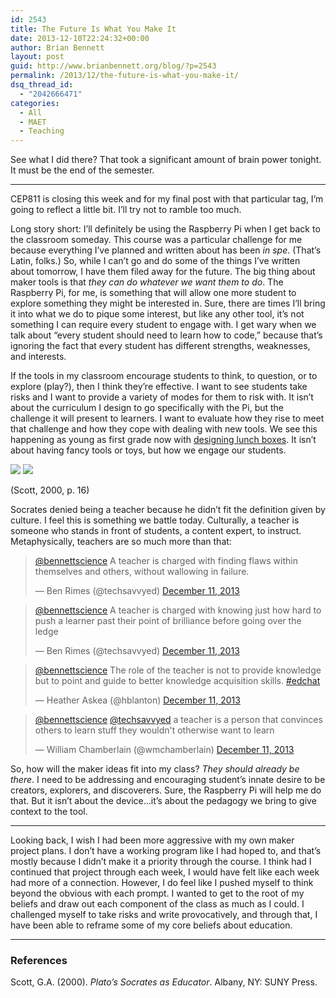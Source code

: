 ```yaml
---
id: 2543
title: The Future Is What You Make It
date: 2013-12-10T22:24:32+00:00
author: Brian Bennett
layout: post
guid: http://www.brianbennett.org/blog/?p=2543
permalink: /2013/12/the-future-is-what-you-make-it/
dsq_thread_id:
  - "2042666471"
categories:
  - All
  - MAET
  - Teaching
---
```

See what I did there? That took a significant amount of brain power tonight. It must be the end of the semester.

* * *

CEP811 is closing this week and for my final post with that particular tag, I&#8217;m going to reflect a little bit. I&#8217;ll try not to ramble too much.

Long story short: I&#8217;ll definitely be using the Raspberry Pi when I get back to the classroom someday. This course was a particular challenge for me because everything I&#8217;ve planned and written about has been _in spe_. (That&#8217;s Latin, folks.) So, while I can&#8217;t go and do some of the things I&#8217;ve written about tomorrow, I have them filed away for the future. The big thing about maker tools is that _they can do whatever we want them to do_. The Raspberry Pi, for me, is something that will allow one more student to explore something they might be interested in. Sure, there are times I&#8217;ll bring it into what we do to pique some interest, but like any other tool, it&#8217;s not something I can require every student to engage with. I get wary when we talk about &#8220;every student should need to learn how to code,&#8221; because that&#8217;s ignoring the fact that every student has different strengths, weaknesses, and interests. 

If the tools in my classroom encourage students to think, to question, or to explore (play?), then I think they&#8217;re effective. I want to see students take risks and I want to provide a variety of modes for them to risk with. It isn&#8217;t about the curriculum I design to go specifically with the Pi, but the challenge it will present to learners. I want to evaluate how they rise to meet that challenge and how they cope with dealing with new tools. We see this happening as young as first grade now with [designing lunch boxes](http://aflippedapproach.blogspot.com/2013/12/you-know-who-awesome.html). It isn&#8217;t about having fancy tools or toys, but how we engage our students.

<img src="http://content.screencast.com/users/TSCBennett/folders/Snagit/media/a187d2e7-8fc3-4c9a-a7cc-fd1d3ca299f6/2013-12-10_21-44-30.png" class="aligncenter" />
  
<img src="http://content.screencast.com/users/TSCBennett/folders/Snagit/media/09aee685-2ee2-4dfa-a4a9-0537bc36b455/2013-12-10_21-49-08.png" class="aligncenter" />
  
(Scott, 2000, p. 16)

Socrates denied being a teacher because he didn&#8217;t fit the definition given by culture. I feel this is something we battle today. Culturally, a teacher is someone who stands in front of students, a content expert, to instruct. Metaphysically, teachers are so much more than that:

<blockquote class="twitter-tweet" data-partner="tweetdeck" data-conversation="none" data-cards="hidden">
  <p>
    <a href="https://twitter.com/bennettscience">@bennettscience</a> A teacher is charged with finding flaws within themselves and others, without wallowing in failure.
  </p>
  
  <p>
    &mdash; Ben Rimes (@techsavvyed) <a href="https://twitter.com/techsavvyed/statuses/410600517006393344">December 11, 2013</a>
  </p>
</blockquote>



<blockquote class="twitter-tweet" data-partner="tweetdeck" data-conversation="none" data-cards="hidden">
  <p>
    <a href="https://twitter.com/bennettscience">@bennettscience</a> A teacher is charged with knowing just how hard to push a learner past their point of brilliance before going over the ledge
  </p>
  
  <p>
    &mdash; Ben Rimes (@techsavvyed) <a href="https://twitter.com/techsavvyed/statuses/410600016676261888">December 11, 2013</a>
  </p>
</blockquote>



<blockquote class="twitter-tweet" data-conversation="none" data-cards="hidden" data-partner="tweetdeck">
  <p>
    <a href="https://twitter.com/bennettscience">@bennettscience</a> The role of the teacher is not to provide knowledge but to point and guide to better knowledge acquisition skills. <a href="https://twitter.com/search?q=%23edchat&src=hash">#edchat</a>
  </p>
  
  <p>
    &mdash; Heather Askea (@hblanton) <a href="https://twitter.com/hblanton/statuses/410600482944462849">December 11, 2013</a>
  </p>
</blockquote>



<blockquote class="twitter-tweet" data-conversation="none" data-cards="hidden" data-partner="tweetdeck">
  <p>
    <a href="https://twitter.com/bennettscience">@bennettscience</a> <a href="https://twitter.com/techsavvyed">@techsavvyed</a> a teacher is a person that convinces others to learn stuff they wouldn't otherwise want to learn
  </p>
  
  <p>
    &mdash; William Chamberlain (@wmchamberlain) <a href="https://twitter.com/wmchamberlain/statuses/410601649694986240">December 11, 2013</a>
  </p>
</blockquote>



So, how will the maker ideas fit into my class? _They should already be there_. I need to be addressing and encouraging student&#8217;s innate desire to be creators, explorers, and discoverers. Sure, the Raspberry Pi will help me do that. But it isn&#8217;t about the device&#8230;it&#8217;s about the pedagogy we bring to give context to the tool.

* * *

Looking back, I wish I had been more aggressive with my own maker project plans. I don&#8217;t have a working program like I had hoped to, and that&#8217;s mostly because I didn&#8217;t make it a priority through the course. I think had I continued that project through each week, I would have felt like each week had more of a connection. However, I do feel like I pushed myself to think beyond the obvious with each prompt. I wanted to get to the root of my beliefs and draw out each component of the class as much as I could. I challenged myself to take risks and write provocatively, and through that, I have been able to reframe some of my core beliefs about education.

* * *

### References

Scott, G.A. (2000). _Plato&#8217;s Socrates as Educator_. Albany, NY: SUNY Press.